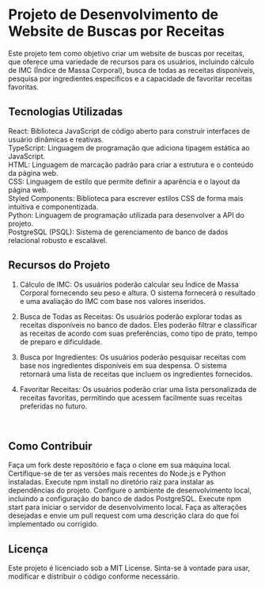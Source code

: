 # Projeto de Desenvolvimento de Website de Buscas por Receitas
Este projeto tem como objetivo criar um website de buscas por receitas, que oferece uma variedade de recursos para os usuários, incluindo cálculo de IMC (Índice de Massa Corporal), busca de todas as receitas disponíveis, pesquisa por ingredientes específicos e a capacidade de favoritar receitas favoritas.

## Tecnologias Utilizadas
React: Biblioteca JavaScript de código aberto para construir interfaces de usuário dinâmicas e reativas.
<br/>
TypeScript: Linguagem de programação que adiciona tipagem estática ao JavaScript.
<br/>
HTML: Linguagem de marcação padrão para criar a estrutura e o conteúdo da página web.
<br/>
CSS: Linguagem de estilo que permite definir a aparência e o layout da página web.
<br/>
Styled Components: Biblioteca para escrever estilos CSS de forma mais intuitiva e componentizada.
<br/>
Python: Linguagem de programação utilizada para desenvolver a API do projeto.
<br/>
PostgreSQL (PSQL): Sistema de gerenciamento de banco de dados relacional robusto e escalável.
<br/>

## Recursos do Projeto
1. Cálculo de IMC: Os usuários poderão calcular seu Índice de Massa Corporal fornecendo seu peso e altura. O sistema fornecerá o resultado e uma avaliação do IMC com base nos valores inseridos.

2. Busca de Todas as Receitas: Os usuários poderão explorar todas as receitas disponíveis no banco de dados. Eles poderão filtrar e classificar as receitas de acordo com suas preferências, como tipo de prato, tempo de preparo e dificuldade.

3. Busca por Ingredientes: Os usuários poderão pesquisar receitas com base nos ingredientes disponíveis em sua despensa. O sistema retornará uma lista de receitas que incluem os ingredientes fornecidos.

4. Favoritar Receitas: Os usuários poderão criar uma lista personalizada de receitas favoritas, permitindo que acessem facilmente suas receitas preferidas no futuro.
<br/>

## Como Contribuir

Faça um fork deste repositório e faça o clone em sua máquina local.
Certifique-se de ter as versões mais recentes do Node.js e Python instaladas.
Execute npm install no diretório raiz para instalar as dependências do projeto.
Configure o ambiente de desenvolvimento local, incluindo a configuração do banco de dados PostgreSQL.
Execute npm start para iniciar o servidor de desenvolvimento local.
Faça as alterações desejadas e envie um pull request com uma descrição clara do que foi implementado ou corrigido.
<br/>

## Licença
Este projeto é licenciado sob a MIT License. Sinta-se à vontade para usar, modificar e distribuir o código conforme necessário.
